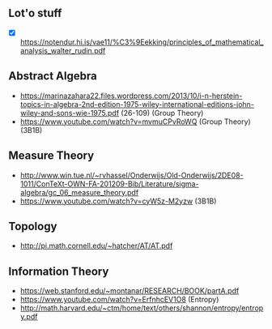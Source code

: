 Lot'o stuff
---
- [X] https://notendur.hi.is/vae11/%C3%9Eekking/principles_of_mathematical_analysis_walter_rudin.pdf

Abstract Algebra
---
* https://marinazahara22.files.wordpress.com/2013/10/i-n-herstein-topics-in-algebra-2nd-edition-1975-wiley-international-editions-john-wiley-and-sons-wie-1975.pdf (26-109) (Group Theory)
* https://www.youtube.com/watch?v=mvmuCPvRoWQ (Group Theory) (3B1B)

Measure Theory
---
* http://www.win.tue.nl/~rvhassel/Onderwijs/Old-Onderwijs/2DE08-1011/ConTeXt-OWN-FA-201209-Bib/Literature/sigma-algebra/gc_06_measure_theory.pdf
* https://www.youtube.com/watch?v=cyW5z-M2yzw (3B1B)


Topology
---
* http://pi.math.cornell.edu/~hatcher/AT/AT.pdf


Information Theory
---
* https://web.stanford.edu/~montanar/RESEARCH/BOOK/partA.pdf
* https://www.youtube.com/watch?v=ErfnhcEV1O8 (Entropy)
* http://math.harvard.edu/~ctm/home/text/others/shannon/entropy/entropy.pdf
